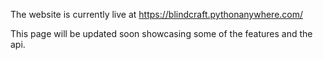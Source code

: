 The website is currently live at https://blindcraft.pythonanywhere.com/

This page will be updated soon showcasing some of the features and the api.
